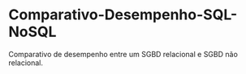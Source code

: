 # Comparativo-Desempenho-SQL-NoSQL
Comparativo de desempenho entre um SGBD relacional e SGBD não relacional.
